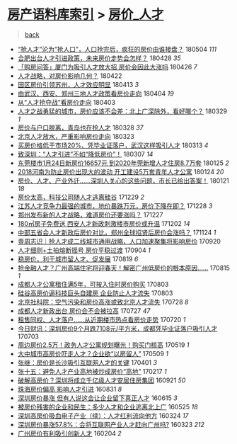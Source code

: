 [房产语料库索引](../../README.md)  > [房价_人才](房价_人才.md)
====
> [back](../README.md)

- [“抢人才”沦为“抢人口”，人口抢完后，疯狂的房价由谁接盘？](http://jkwz.applinzi.com/ittc/7099182082138047495.html#%E2%80%9C%E6%8A%A2%E4%BA%BA%E6%89%8D%E2%80%9D%E6%B2%A6%E4%B8%BA%E2%80%9C%E6%8A%A2%E4%BA%BA%E5%8F%A3%E2%80%9D%EF%BC%8C%E4%BA%BA%E5%8F%A3%E6%8A%A2%E5%AE%8C%E5%90%8E%EF%BC%8C%E7%96%AF%E7%8B%82%E7%9A%84%E6%88%BF%E4%BB%B7%E7%94%B1%E8%B0%81%E6%8E%A5%E7%9B%98%EF%BC%9F) 180504 *111* 
- [合肥出台人才引进政策，未来房价走势会怎样？](http://jkwz.applinzi.com/ittc/7096831134740775952.html#%E5%90%88%E8%82%A5%E5%87%BA%E5%8F%B0%E4%BA%BA%E6%89%8D%E5%BC%95%E8%BF%9B%E6%94%BF%E7%AD%96%EF%BC%8C%E6%9C%AA%E6%9D%A5%E6%88%BF%E4%BB%B7%E8%B5%B0%E5%8A%BF%E4%BC%9A%E6%80%8E%E6%A0%B7%EF%BC%9F) 180428 *35* 
- [「购房问答」厦门为吸引人才放大招 房价会因此大涨吗](http://jkwz.applinzi.com/ittc/7096408308892304391.html#%E3%80%8C%E8%B4%AD%E6%88%BF%E9%97%AE%E7%AD%94%E3%80%8D%E5%8E%A6%E9%97%A8%E4%B8%BA%E5%90%B8%E5%BC%95%E4%BA%BA%E6%89%8D%E6%94%BE%E5%A4%A7%E6%8B%9B+%E6%88%BF%E4%BB%B7%E4%BC%9A%E5%9B%A0%E6%AD%A4%E5%A4%A7%E6%B6%A8%E5%90%97) 180426 *7* 
- [人才战略，对房价影响几何？](http://jkwz.applinzi.com/ittc/7094846023912653840.html#%E4%BA%BA%E6%89%8D%E6%88%98%E7%95%A5%EF%BC%8C%E5%AF%B9%E6%88%BF%E4%BB%B7%E5%BD%B1%E5%93%8D%E5%87%A0%E4%BD%95%EF%BC%9F) 180422  
- [园区房价引领苏州，人才效应明显](http://jkwz.applinzi.com/ittc/7091382993803543563.html#%E5%9B%AD%E5%8C%BA%E6%88%BF%E4%BB%B7%E5%BC%95%E9%A2%86%E8%8B%8F%E5%B7%9E%EF%BC%8C%E4%BA%BA%E6%89%8D%E6%95%88%E5%BA%94%E6%98%8E%E6%98%BE) 180413 *3* 
- [由武汉、西安、郑州三地人才政策看房价走向](http://jkwz.applinzi.com/ittc/7088158776366728203.html#%E7%94%B1%E6%AD%A6%E6%B1%89%E3%80%81%E8%A5%BF%E5%AE%89%E3%80%81%E9%83%91%E5%B7%9E%E4%B8%89%E5%9C%B0%E4%BA%BA%E6%89%8D%E6%94%BF%E7%AD%96%E7%9C%8B%E6%88%BF%E4%BB%B7%E8%B5%B0%E5%90%91) 180404 *19* 
- [从“人才抢夺战”看房价走向](http://jkwz.applinzi.com/ittc/7087816073540011018.html#%E4%BB%8E%E2%80%9C%E4%BA%BA%E6%89%8D%E6%8A%A2%E5%A4%BA%E6%88%98%E2%80%9D%E7%9C%8B%E6%88%BF%E4%BB%B7%E8%B5%B0%E5%90%91) 180403  
- [人才之战勇猛的城市，房价应该不会差：北上广深除外，看好哪个？](http://jkwz.applinzi.com/ittc/7085947543349625867.html#%E4%BA%BA%E6%89%8D%E4%B9%8B%E6%88%98%E5%8B%87%E7%8C%9B%E7%9A%84%E5%9F%8E%E5%B8%82%EF%BC%8C%E6%88%BF%E4%BB%B7%E5%BA%94%E8%AF%A5%E4%B8%8D%E4%BC%9A%E5%B7%AE%EF%BC%9A%E5%8C%97%E4%B8%8A%E5%B9%BF%E6%B7%B1%E9%99%A4%E5%A4%96%EF%BC%8C%E7%9C%8B%E5%A5%BD%E5%93%AA%E4%B8%AA%EF%BC%9F) 180329 *1* 
- [房价与户口脱离，青岛也在抢人才](http://jkwz.applinzi.com/ittc/7085411749639750672.html#%E6%88%BF%E4%BB%B7%E4%B8%8E%E6%88%B7%E5%8F%A3%E8%84%B1%E7%A6%BB%EF%BC%8C%E9%9D%92%E5%B2%9B%E4%B9%9F%E5%9C%A8%E6%8A%A2%E4%BA%BA%E6%89%8D) 180328 *37* 
- [北京人才放水，严重影响房价走向](http://jkwz.applinzi.com/ittc/7083456153961104395.html#%E5%8C%97%E4%BA%AC%E4%BA%BA%E6%89%8D%E6%94%BE%E6%B0%B4%EF%BC%8C%E4%B8%A5%E9%87%8D%E5%BD%B1%E5%93%8D%E6%88%BF%E4%BB%B7%E8%B5%B0%E5%90%91) 180323  
- [买房价格低于市场20%、凭毕业证落户，武汉这样吸引人才](http://jkwz.applinzi.com/ittc/7080027372076401675.html#%E4%B9%B0%E6%88%BF%E4%BB%B7%E6%A0%BC%E4%BD%8E%E4%BA%8E%E5%B8%82%E5%9C%BA20%25%E3%80%81%E5%87%AD%E6%AF%95%E4%B8%9A%E8%AF%81%E8%90%BD%E6%88%B7%EF%BC%8C%E6%AD%A6%E6%B1%89%E8%BF%99%E6%A0%B7%E5%90%B8%E5%BC%95%E4%BA%BA%E6%89%8D) 180313 *4* 
- [致深圳：“人才引进”不如“降低房价”！](http://jkwz.applinzi.com/ittc/7077456010380051473.html#%E8%87%B4%E6%B7%B1%E5%9C%B3%EF%BC%9A%E2%80%9C%E4%BA%BA%E6%89%8D%E5%BC%95%E8%BF%9B%E2%80%9D%E4%B8%8D%E5%A6%82%E2%80%9C%E9%99%8D%E4%BD%8E%E6%88%BF%E4%BB%B7%E2%80%9D%EF%BC%81) 180307 *14* 
- [东莞楼市1月24日新房价16657元 到2020年莞新增人才住房8.7万套](http://jkwz.applinzi.com/ittc/7062565840669377546.html#%E4%B8%9C%E8%8E%9E%E6%A5%BC%E5%B8%821%E6%9C%8824%E6%97%A5%E6%96%B0%E6%88%BF%E4%BB%B716657%E5%85%83+%E5%88%B02020%E5%B9%B4%E8%8E%9E%E6%96%B0%E5%A2%9E%E4%BA%BA%E6%89%8D%E4%BD%8F%E6%88%BF8.7%E4%B8%87%E5%A5%97) 180125 *2* 
- [2018河南为防止房价出现大的波动 开工建设5万套青年人才公寓](http://jkwz.applinzi.com/ittc/7062106603820418059.html#2018%E6%B2%B3%E5%8D%97%E4%B8%BA%E9%98%B2%E6%AD%A2%E6%88%BF%E4%BB%B7%E5%87%BA%E7%8E%B0%E5%A4%A7%E7%9A%84%E6%B3%A2%E5%8A%A8+%E5%BC%80%E5%B7%A5%E5%BB%BA%E8%AE%BE5%E4%B8%87%E5%A5%97%E9%9D%92%E5%B9%B4%E4%BA%BA%E6%89%8D%E5%85%AC%E5%AF%93) 180124 *20* 
- [房价、人才、产业外迁……深圳人关心的这些问题，市长已给出答案！](http://jkwz.applinzi.com/ittc/7061181192571716614.html#%E6%88%BF%E4%BB%B7%E3%80%81%E4%BA%BA%E6%89%8D%E3%80%81%E4%BA%A7%E4%B8%9A%E5%A4%96%E8%BF%81%E2%80%A6%E2%80%A6%E6%B7%B1%E5%9C%B3%E4%BA%BA%E5%85%B3%E5%BF%83%E7%9A%84%E8%BF%99%E4%BA%9B%E9%97%AE%E9%A2%98%EF%BC%8C%E5%B8%82%E9%95%BF%E5%B7%B2%E7%BB%99%E5%87%BA%E7%AD%94%E6%A1%88%EF%BC%81) 180121 *18* 
- [房价太高，科技公司随人才逃离硅谷](http://jkwz.applinzi.com/ittc/7052418660138746897.html#%E6%88%BF%E4%BB%B7%E5%A4%AA%E9%AB%98%EF%BC%8C%E7%A7%91%E6%8A%80%E5%85%AC%E5%8F%B8%E9%9A%8F%E4%BA%BA%E6%89%8D%E9%80%83%E7%A6%BB%E7%A1%85%E8%B0%B7) 171229 *2* 
- [江苏人才竞争力最强的城市，地价暴跌万元，房价下降在即？](http://jkwz.applinzi.com/ittc/7052084973169804304.html#%E6%B1%9F%E8%8B%8F%E4%BA%BA%E6%89%8D%E7%AB%9E%E4%BA%89%E5%8A%9B%E6%9C%80%E5%BC%BA%E7%9A%84%E5%9F%8E%E5%B8%82%EF%BC%8C%E5%9C%B0%E4%BB%B7%E6%9A%B4%E8%B7%8C%E4%B8%87%E5%85%83%EF%BC%8C%E6%88%BF%E4%BB%B7%E4%B8%8B%E9%99%8D%E5%9C%A8%E5%8D%B3%EF%BC%9F) 171228 *3* 
- [郑州发布新的人才战略，难道房价还要涨吗？](http://jkwz.applinzi.com/ittc/7051691357926589456.html#%E9%83%91%E5%B7%9E%E5%8F%91%E5%B8%83%E6%96%B0%E7%9A%84%E4%BA%BA%E6%89%8D%E6%88%98%E7%95%A5%EF%BC%8C%E9%9A%BE%E9%81%93%E6%88%BF%E4%BB%B7%E8%BF%98%E8%A6%81%E6%B6%A8%E5%90%97%EF%BC%9F) 171227  
- [180㎡房子免费送 西安人才新政刺激楼市房价或升温](http://jkwz.applinzi.com/ittc/7042470170512065553.html#180%E3%8E%A1%E6%88%BF%E5%AD%90%E5%85%8D%E8%B4%B9%E9%80%81+%E8%A5%BF%E5%AE%89%E4%BA%BA%E6%89%8D%E6%96%B0%E6%94%BF%E5%88%BA%E6%BF%80%E6%A5%BC%E5%B8%82%E6%88%BF%E4%BB%B7%E6%88%96%E5%8D%87%E6%B8%A9) 171202 *14* 
- [中部五省会人才新政后房价对比，郑州全球招贤后房价会涨吗？](http://jkwz.applinzi.com/ittc/7039574563757753360.html#%E4%B8%AD%E9%83%A8%E4%BA%94%E7%9C%81%E4%BC%9A%E4%BA%BA%E6%89%8D%E6%96%B0%E6%94%BF%E5%90%8E%E6%88%BF%E4%BB%B7%E5%AF%B9%E6%AF%94%EF%BC%8C%E9%83%91%E5%B7%9E%E5%85%A8%E7%90%83%E6%8B%9B%E8%B4%A4%E5%90%8E%E6%88%BF%E4%BB%B7%E4%BC%9A%E6%B6%A8%E5%90%97%EF%BC%9F) 171124 *1* 
- [壹周志识｜抢人才成二线城市通用战略，人口加速聚集将影响房价](http://jkwz.applinzi.com/ittc/7015328638487233553.html#%E5%A3%B9%E5%91%A8%E5%BF%97%E8%AF%86%EF%BD%9C%E6%8A%A2%E4%BA%BA%E6%89%8D%E6%88%90%E4%BA%8C%E7%BA%BF%E5%9F%8E%E5%B8%82%E9%80%9A%E7%94%A8%E6%88%98%E7%95%A5%EF%BC%8C%E4%BA%BA%E5%8F%A3%E5%8A%A0%E9%80%9F%E8%81%9A%E9%9B%86%E5%B0%86%E5%BD%B1%E5%93%8D%E6%88%BF%E4%BB%B7) 170920  
- [人才细则+土拍熔断摇号 房价平稳过渡](http://jkwz.applinzi.com/ittc/7009518671150711825.html#%E4%BA%BA%E6%89%8D%E7%BB%86%E5%88%99%2B%E5%9C%9F%E6%8B%8D%E7%86%94%E6%96%AD%E6%91%87%E5%8F%B7+%E6%88%BF%E4%BB%B7%E5%B9%B3%E7%A8%B3%E8%BF%87%E6%B8%A1) 170904 *1* 
- [稳房价，利于城市留人才、促发展](http://jkwz.applinzi.com/ittc/7003433212645475345.html#%E7%A8%B3%E6%88%BF%E4%BB%B7%EF%BC%8C%E5%88%A9%E4%BA%8E%E5%9F%8E%E5%B8%82%E7%95%99%E4%BA%BA%E6%89%8D%E3%80%81%E4%BF%83%E5%8F%91%E5%B1%95) 170819 *6* 
- [抢金融人才？广州高端住宅将迎春天！解密广州低房价的根本原因……](http://jkwz.applinzi.com/ittc/7002056583092372497.html#%E6%8A%A2%E9%87%91%E8%9E%8D%E4%BA%BA%E6%89%8D%EF%BC%9F%E5%B9%BF%E5%B7%9E%E9%AB%98%E7%AB%AF%E4%BD%8F%E5%AE%85%E5%B0%86%E8%BF%8E%E6%98%A5%E5%A4%A9%EF%BC%81%E8%A7%A3%E5%AF%86%E5%B9%BF%E5%B7%9E%E4%BD%8E%E6%88%BF%E4%BB%B7%E7%9A%84%E6%A0%B9%E6%9C%AC%E5%8E%9F%E5%9B%A0%E2%80%A6%E2%80%A6) 170815 *1* 
- [成都人才公寓租住满5年，可按入住时房价购买](http://jkwz.applinzi.com/ittc/6997687627615306768.html#%E6%88%90%E9%83%BD%E4%BA%BA%E6%89%8D%E5%85%AC%E5%AF%93%E7%A7%9F%E4%BD%8F%E6%BB%A15%E5%B9%B4%EF%BC%8C%E5%8F%AF%E6%8C%89%E5%85%A5%E4%BD%8F%E6%97%B6%E6%88%BF%E4%BB%B7%E8%B4%AD%E4%B9%B0) 170803  
- [硅谷高房价逼科技巨头自建房 企业防止人才流失](http://jkwz.applinzi.com/ittc/6997493750476309520.html#%E7%A1%85%E8%B0%B7%E9%AB%98%E6%88%BF%E4%BB%B7%E9%80%BC%E7%A7%91%E6%8A%80%E5%B7%A8%E5%A4%B4%E8%87%AA%E5%BB%BA%E6%88%BF+%E4%BC%81%E4%B8%9A%E9%98%B2%E6%AD%A2%E4%BA%BA%E6%89%8D%E6%B5%81%E5%A4%B1) 170803  
- [北京社科院：空气污染和房价高涨或致北京人才流失](http://jkwz.applinzi.com/ittc/6995391733087863825.html#%E5%8C%97%E4%BA%AC%E7%A4%BE%E7%A7%91%E9%99%A2%EF%BC%9A%E7%A9%BA%E6%B0%94%E6%B1%A1%E6%9F%93%E5%92%8C%E6%88%BF%E4%BB%B7%E9%AB%98%E6%B6%A8%E6%88%96%E8%87%B4%E5%8C%97%E4%BA%AC%E4%BA%BA%E6%89%8D%E6%B5%81%E5%A4%B1) 170728 *8* 
- [成都人才新政出台 房价会不会被拉高](http://jkwz.applinzi.com/ittc/6994932418560394256.html#%E6%88%90%E9%83%BD%E4%BA%BA%E6%89%8D%E6%96%B0%E6%94%BF%E5%87%BA%E5%8F%B0+%E6%88%BF%E4%BB%B7%E4%BC%9A%E4%B8%8D%E4%BC%9A%E8%A2%AB%E6%8B%89%E9%AB%98) 170727 *47* 
- [租售同权、人才落户……从近期楼市热点看房价走势](http://jkwz.applinzi.com/ittc/6992479897375998992.html#%E7%A7%9F%E5%94%AE%E5%90%8C%E6%9D%83%E3%80%81%E4%BA%BA%E6%89%8D%E8%90%BD%E6%88%B7%E2%80%A6%E2%80%A6%E4%BB%8E%E8%BF%91%E6%9C%9F%E6%A5%BC%E5%B8%82%E7%83%AD%E7%82%B9%E7%9C%8B%E6%88%BF%E4%BB%B7%E8%B5%B0%E5%8A%BF) 170720 *1* 
- [今日财讯：深圳房价9个月跌7108元/平方米，成都凭毕业证落户吸引人才](http://jkwz.applinzi.com/ittc/6986105259389617157.html#%E4%BB%8A%E6%97%A5%E8%B4%A2%E8%AE%AF%EF%BC%9A%E6%B7%B1%E5%9C%B3%E6%88%BF%E4%BB%B79%E4%B8%AA%E6%9C%88%E8%B7%8C7108%E5%85%83%2F%E5%B9%B3%E6%96%B9%E7%B1%B3%EF%BC%8C%E6%88%90%E9%83%BD%E5%87%AD%E6%AF%95%E4%B8%9A%E8%AF%81%E8%90%BD%E6%88%B7%E5%90%B8%E5%BC%95%E4%BA%BA%E6%89%8D) 170703  
- [周边房价2.5万！政务人才公寓规划曝光！购买门槛高](http://jkwz.applinzi.com/ittc/6969444984129324036.html#%E5%91%A8%E8%BE%B9%E6%88%BF%E4%BB%B72.5%E4%B8%87%EF%BC%81%E6%94%BF%E5%8A%A1%E4%BA%BA%E6%89%8D%E5%85%AC%E5%AF%93%E8%A7%84%E5%88%92%E6%9B%9D%E5%85%89%EF%BC%81%E8%B4%AD%E4%B9%B0%E9%97%A8%E6%A7%9B%E9%AB%98) 170519 *1* 
- [大中城市高房价吓走人才？企业欲“以房留人”](http://jkwz.applinzi.com/ittc/6965692551708279812.html#%E5%A4%A7%E4%B8%AD%E5%9F%8E%E5%B8%82%E9%AB%98%E6%88%BF%E4%BB%B7%E5%90%93%E8%B5%B0%E4%BA%BA%E6%89%8D%EF%BC%9F%E4%BC%81%E4%B8%9A%E6%AC%B2%E2%80%9C%E4%BB%A5%E6%88%BF%E7%95%99%E4%BA%BA%E2%80%9D) 170509 *1* 
- [张继：房价是长沙吸引互联网人才的关键](http://jkwz.applinzi.com/ittc/6951622560977519620.html#%E5%BC%A0%E7%BB%A7%EF%BC%9A%E6%88%BF%E4%BB%B7%E6%98%AF%E9%95%BF%E6%B2%99%E5%90%B8%E5%BC%95%E4%BA%92%E8%81%94%E7%BD%91%E4%BA%BA%E6%89%8D%E7%9A%84%E5%85%B3%E9%94%AE) 170401 *3* 
- [张十五：避免人才产业高地被炒成房价“高地”](http://jkwz.applinzi.com/ittc/6935722005331706884.html#%E5%BC%A0%E5%8D%81%E4%BA%94%EF%BC%9A%E9%81%BF%E5%85%8D%E4%BA%BA%E6%89%8D%E4%BA%A7%E4%B8%9A%E9%AB%98%E5%9C%B0%E8%A2%AB%E7%82%92%E6%88%90%E6%88%BF%E4%BB%B7%E2%80%9C%E9%AB%98%E5%9C%B0%E2%80%9D) 170217 *1* 
- [破解高房价？深圳将成立千亿级人才安居住房集团](http://jkwz.applinzi.com/ittc/6880334357155283972.html#%E7%A0%B4%E8%A7%A3%E9%AB%98%E6%88%BF%E4%BB%B7%EF%BC%9F%E6%B7%B1%E5%9C%B3%E5%B0%86%E6%88%90%E7%AB%8B%E5%8D%83%E4%BA%BF%E7%BA%A7%E4%BA%BA%E6%89%8D%E5%AE%89%E5%B1%85%E4%BD%8F%E6%88%BF%E9%9B%86%E5%9B%A2) 160921 *50* 
- [珠海房价偏高 影响人才引进](http://jkwz.applinzi.com/ittc/6872486381120652293.html#%E7%8F%A0%E6%B5%B7%E6%88%BF%E4%BB%B7%E5%81%8F%E9%AB%98+%E5%BD%B1%E5%93%8D%E4%BA%BA%E6%89%8D%E5%BC%95%E8%BF%9B) 160831 *8* 
- [深圳房价暴涨 但有人说这会让企业留下真正人才](http://jkwz.applinzi.com/ittc/6843982826302866437.html#%E6%B7%B1%E5%9C%B3%E6%88%BF%E4%BB%B7%E6%9A%B4%E6%B6%A8+%E4%BD%86%E6%9C%89%E4%BA%BA%E8%AF%B4%E8%BF%99%E4%BC%9A%E8%AE%A9%E4%BC%81%E4%B8%9A%E7%95%99%E4%B8%8B%E7%9C%9F%E6%AD%A3%E4%BA%BA%E6%89%8D) 160615 *3* 
- [被房价残害的企业和民生：多少人才和企业逃离北上广](http://jkwz.applinzi.com/ittc/6836232832250545157.html#%E8%A2%AB%E6%88%BF%E4%BB%B7%E6%AE%8B%E5%AE%B3%E7%9A%84%E4%BC%81%E4%B8%9A%E5%92%8C%E6%B0%91%E7%94%9F%EF%BC%9A%E5%A4%9A%E5%B0%91%E4%BA%BA%E6%89%8D%E5%92%8C%E4%BC%81%E4%B8%9A%E9%80%83%E7%A6%BB%E5%8C%97%E4%B8%8A%E5%B9%BF) 160525 *18* 
- [深圳高房价吸血电子产业（续）：人才红利流向他方](http://jkwz.applinzi.com/ittc/6812995541021492228.html#%E6%B7%B1%E5%9C%B3%E9%AB%98%E6%88%BF%E4%BB%B7%E5%90%B8%E8%A1%80%E7%94%B5%E5%AD%90%E4%BA%A7%E4%B8%9A%EF%BC%88%E7%BB%AD%EF%BC%89%EF%BC%9A%E4%BA%BA%E6%89%8D%E7%BA%A2%E5%88%A9%E6%B5%81%E5%90%91%E4%BB%96%E6%96%B9) 160324 *17* 
- [深圳房价暴涨57.8%：会将互联网产业人才赶向广州吗?](http://jkwz.applinzi.com/ittc/6812686168818713605.html#%E6%B7%B1%E5%9C%B3%E6%88%BF%E4%BB%B7%E6%9A%B4%E6%B6%A857.8%25%EF%BC%9A%E4%BC%9A%E5%B0%86%E4%BA%92%E8%81%94%E7%BD%91%E4%BA%A7%E4%B8%9A%E4%BA%BA%E6%89%8D%E8%B5%B6%E5%90%91%E5%B9%BF%E5%B7%9E%E5%90%97%3F) 160323 *212* 
- [广州房价有利吸引创新人才](http://jkwz.applinzi.com/ittc/6794834937043764228.html#%E5%B9%BF%E5%B7%9E%E6%88%BF%E4%BB%B7%E6%9C%89%E5%88%A9%E5%90%B8%E5%BC%95%E5%88%9B%E6%96%B0%E4%BA%BA%E6%89%8D) 160204 *2* 
